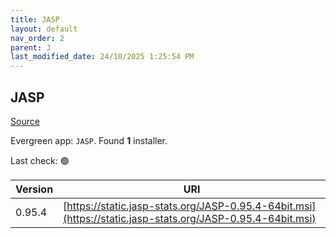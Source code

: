 ```yaml
---
title: JASP
layout: default
nav_order: 2
parent: J
last_modified_date: 24/10/2025 1:25:54 PM
---
```


## JASP

[Source](https://jasp-stats.org/)

Evergreen app: `JASP`. Found **1** installer.

Last check: 🟢

| Version | URI                                                                                                        |
| ------- | ---------------------------------------------------------------------------------------------------------- |
| 0.95.4  | [https://static.jasp-stats.org/JASP-0.95.4-64bit.msi](https://static.jasp-stats.org/JASP-0.95.4-64bit.msi) |
